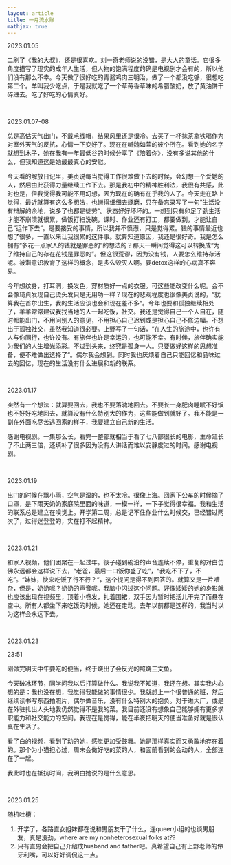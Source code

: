 ```yaml
---
layout: article
title: 一月流水账
mathjax: true
---
```


2023.01.05   

二刷了《我的大叔》，还是很喜欢。刘一奇老师说的没错，是大人的童话。它很多角度描写了现实的成年人生活，但人物的饱满程度的确是电视剧才会有的，所以他们没有那么不幸。今天做了很好吃的青酱鸡肉三明治，做了一个都没吃够，很想吃第二个。羊叫我少吃点，于是我就吃了一个草莓香草味的希腊酸奶，放了黄油饼干碎进去。吃了好吃的心情真好。  

&nbsp;

2023.01.07-08  

总是高估天气出门，不戴毛线帽，结果风里还是很冷。去买了一杯抹茶拿铁喝作为对室外天气的反抗，心情一下变好了。现在在听魏如萱的彼个所在。看到她的名字就想到木子，她在我有一年最低谷的时候分享了《陪着你》，没有多说其他的什么，但我知道这是她最最真心的安慰。  

今天看的解放日记里，美贞说每当觉得工作很难做下去的时候，会幻想一个爱她的人，然后由此获得力量继续工作下去。那是我初中的精神胜利法，我很有共感，此时也是，但我觉得我可能不用幻想，因为现在的确有在乎我的人了。今天走在路上觉得，最近就算有这么多想法，也懒得细细去琢磨，只在备忘录写了一句”生活没有辩解的余地，说多了也都是徒劳“。状态好好坏坏的。一想到只有卯足了劲生活才能不崩溃就很累，做饭打扫洗碗，课时、作业还有打工，都要做到，才能让自己“运作下去“。是要接受的事情，所以我并不愤懑，只是觉得累。钱的事情最近也想了很多，一直以来让我很累的这件事。就算知道原因，我还是很好奇。我是怎么拥有“多花一点家人的钱就是罪恶的”的想法的？那天一瞬间觉得这可以转换成“为了维持自己的存在花钱是罪恶的”。但这很荒谬，因为没有钱，人要怎么维持存活呢。被潜意识教育了这样的概念，是多么毁灭人啊。要detox这样的心病真不容易。  

今年想纹身，打耳洞，换发色，穿材质好一点的衣服。可这些能改变什么呢。会不会像琦貞发现自己烫头发只是无用功一样？现在的悲观程度也很像美贞说的，“就算我在首尔出生，我的生活应该也会和现在差不多“。今年也要和孤独继续相处了，羊羊常常建议我找当地的人一起吃饭，社交。我还是觉得自己一个人自在，随时都能出门，不用问别人的意见，不用担心自己迟到或是担心自己不修边幅。不想出于孤独社交，虽然我知道很必要。上野写了一句话，“在人生的旅途中，也许有人与你同行，也许没有。有旅伴也许是幸运的，也可能不幸。有时候，旅伴确实能为我们的人生增光添彩。不过到头来，终究是孤身一人。只要做好这样的思想准备，便不难做出选择了“。偶尔我会想到。同时我也厌烦着自己只能回忆和品味过去的回忆，现在的生活没有什么进展和新的联系。

&nbsp;

2023.01.17  

突然有一个想法：就算要回去，我也不要落魄地回去。不要长一身肥肉睡眠不好饭也不好好吃地回去，就算没有什么特别大的作为，这些能做到就好了。我不能是一副在外面吃尽苦逃回家的样子，我要建立自己新的生活。  
  
感谢电视剧。一集那么长，看完一整部就相当于看了七八部很长的电影，生命延长了不止两三倍，还填补了很多因为没有人讲话而难以安静度过的时间。感谢电视剧。

&nbsp;

2023.01.19  

出门的时候在飘小雨，空气是湿的，也不太冷。很像上海。回家下公车的时候摘了口罩，是下雨天奶奶家庭院里面的味道，一模一样，一下子觉得很幸福。我和生活的联系总是建立在嗅觉上。开学第二周，总是记不住作业什么时候交，已经错过两次了，过得迷登登的，实在打不起精神。

&nbsp;

2023.01.21  

和家人视频，他们团聚在一起过年。筷子碰到碗沿的声音连续不停，重复的对白仿佛永远都会这样说下去，“老爸，最后一口饭你盛了吃”，“我吃不下了，不吃”。“妹妹，快来吃饭了行不行？“，这个提问是得不到回答的。就算又是一片嘈杂，但是，奶奶呢？奶奶的声音呢。我脑中闪过这个问题。好像矮矮的她的身影就也应该出现在视频里，顶着小卷发，扎着围裙，双手因为暂时把活儿干完了而悬在空中。所有人都坐下来吃饭的时候，她还在走动。去年以前都是这样的，我当时以为这样会永远下去。

&nbsp;

2023.01.23

23:51

刚做完明天中午要吃的便当，终于烧出了会反光的照烧三文鱼。

今天破冰环节，同学问我以后打算做什么。我说我不知道，我还在想。其实我内心想的是：我也没在想，我觉得我能做的事情很少。我就想上一个很普通的班，然后继续读书写东西拍照片，偶尔做音乐，没有什么特别大的抱负。对于进大厂，或是在外驻扎出人头地我仍然觉得不是我的菜。我目前还没有想象自己能够拥有更多求职能力和社交能力的空间。我现在是觉得，能在半夜把明天的便当准备好就是很认真在生活了。

看了白的视频，看到了动的她，感觉更加受鼓舞。她是那样真实而又勇敢地存在着的。那个为小猫担心过，周末会做好吃的菜的人，和面前看到的会动的人，全部连在了一起。

我此时也在抵抗时间，我明白她说的是什么意思。

&nbsp;

2023.01.25

随机吐槽：
1. 开学了，各路直女姐妹都在说和男朋友干了什么，连queer小组的也谈男朋友，真是没劲，where are my nonheterosexual folks at??
2. 只有直男会把自己介绍成husband and father吧。真希望自己有上野老师的伶牙利嘴，可以好好调侃这一点。

